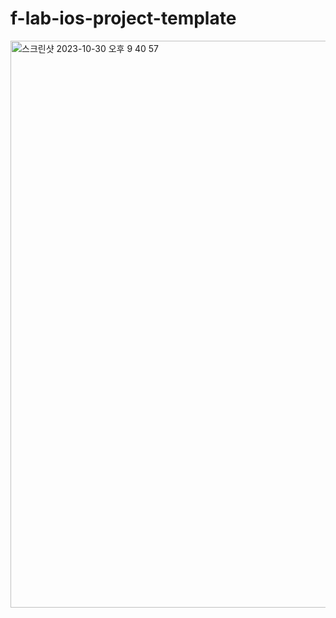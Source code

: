 # f-lab-ios-project-template

<img width="907" alt="스크린샷 2023-10-30 오후 9 40 57" src="https://github.com/f-lab-edu/RaiseMeUp/assets/78390837/94755bb0-b017-4a62-b757-056a37279379">
